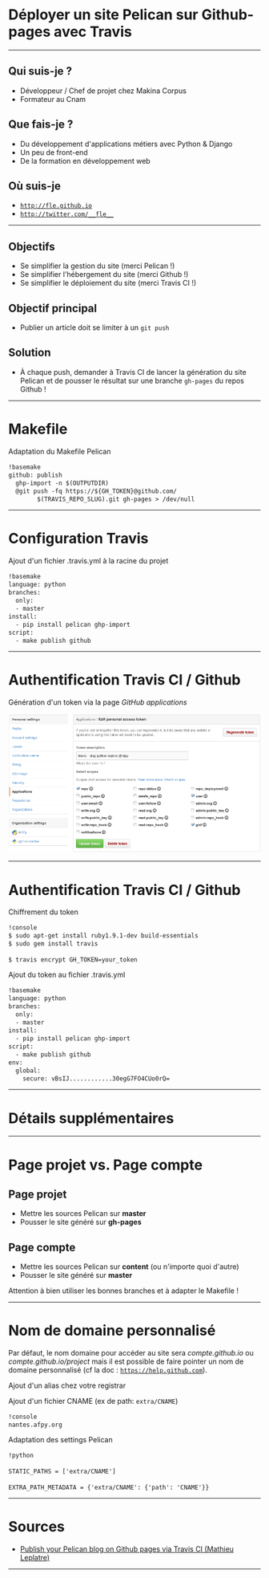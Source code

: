 # Déployer un site Pelican sur Github-pages avec Travis

--------------------------------------------------------------------------------

## Qui suis-je ?

* Développeur / Chef de projet chez Makina Corpus
* Formateur au Cnam

## Que fais-je ?

* Du développement d'applications métiers avec Python & Django
* Un peu de front-end
* De la formation en développement web

## Où suis-je

* <a href="http://fle.github.io">``http://fle.github.io``</a>
* <a href="http://twitter.com/__fle__">``http://twitter.com/__fle__``</a>

--------------------------------------------------------------------------------

## Objectifs

* Se simplifier la gestion du site (merci Pelican !)
* Se simplifier l'hébergement du site (merci Github !)
* Se simplifier le déploiement du site (merci Travis CI !)

## Objectif principal

* Publier un article doit se limiter à un ``git push``

## Solution

* À chaque push, demander à Travis CI de lancer la génération du site Pelican
et de pousser le résultat sur une branche ``gh-pages`` du repos Github !

--------------------------------------------------------------------------------

# Makefile

Adaptation du Makefile Pelican

	!basemake
	github: publish
	  ghp-import -n $(OUTPUTDIR)
  	  @git push -fq https://${GH_TOKEN}@github.com/
			$(TRAVIS_REPO_SLUG).git gh-pages > /dev/null

--------------------------------------------------------------------------------

# Configuration Travis

Ajout d'un fichier .travis.yml à la racine du projet

    !basemake
	language: python
	branches:
	  only:
	  - master
	install:
	  - pip install pelican ghp-import
	script:
	  - make publish github

--------------------------------------------------------------------------------

# Authentification Travis CI / Github

Génération d'un token via la page *GitHub applications*

![Github / travis token](./pelican-github-2014-token.png)

--------------------------------------------------------------------------------

# Authentification Travis CI / Github

Chiffrement du token

	!console
	$ sudo apt-get install ruby1.9.1-dev build-essentials
	$ sudo gem install travis

	$ travis encrypt GH_TOKEN=your_token


Ajout du token au fichier .travis.yml

    !basemake
	language: python
	branches:
	  only:
	  - master
	install:
	  - pip install pelican ghp-import
	script:
	  - make publish github
	env:
	  global:
	    secure: vBsIJ............30egG7FO4CUo0rQ=

--------------------------------------------------------------------------------

# Détails supplémentaires

--------------------------------------------------------------------------------

# Page projet vs. Page compte

## Page projet

* Mettre les sources Pelican sur **master**
* Pousser le site généré sur **gh-pages**

## Page compte

* Mettre les sources Pelican sur **content** (ou n'importe quoi d'autre)
* Pousser le site généré sur **master**

Attention à bien utiliser les bonnes branches et à adapter le Makefile !

--------------------------------------------------------------------------------

# Nom de domaine personnalisé

Par défaut, le nom domaine pour accéder au site sera *compte.github.io* ou *compte.github.io/project* mais il est possible de faire pointer un nom de domaine personnalisé (cf la doc : <a href="https://help.github.com/articles/setting-up-a-custom-domain-with-github-pages/">``https://help.github.com``</a>).

Ajout d'un alias chez votre registrar

Ajout d'un fichier CNAME (ex de path: ``extra/CNAME``)
	
	!console
	nantes.afpy.org

Adaptation des settings Pelican

	!python
	
	STATIC_PATHS = ['extra/CNAME']
	
	EXTRA_PATH_METADATA = {'extra/CNAME': {'path': 'CNAME'}}


--------------------------------------------------------------------------------

# Sources

* <a href="http://blog.mathieu-leplatre.info/publish-your-pelican-blog-on-github-pages-via-travis-ci.html">Publish your Pelican blog on Github pages via Travis CI (Mathieu Leplatre)</a>

--------------------------------------------------------------------------------

